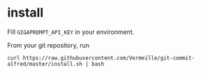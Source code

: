 # install

Fill `GIGAPROMPT_API_KEY` in your environment.

From your git repository, run
```
curl https://raw.githubusercontent.com/Vermeille/git-commit-alfred/master/install.sh | bash
```

